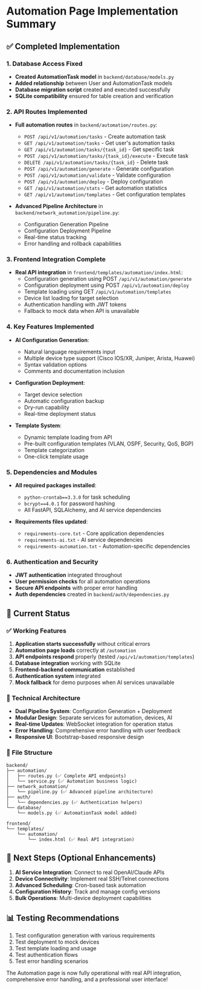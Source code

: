 # Automation Page Implementation Summary

## ✅ Completed Implementation

### 1. Database Access Fixed
- **Created AutomationTask model** in `backend/database/models.py`
- **Added relationship** between User and AutomationTask models
- **Database migration script** created and executed successfully
- **SQLite compatibility** ensured for table creation and verification

### 2. API Routes Implemented
- **Full automation routes** in `backend/automation/routes.py`:
  - `POST /api/v1/automation/tasks` - Create automation task
  - `GET /api/v1/automation/tasks` - Get user's automation tasks
  - `GET /api/v1/automation/tasks/{task_id}` - Get specific task
  - `POST /api/v1/automation/tasks/{task_id}/execute` - Execute task
  - `DELETE /api/v1/automation/tasks/{task_id}` - Delete task
  - `POST /api/v1/automation/generate` - Generate configuration
  - `POST /api/v1/automation/validate` - Validate configuration
  - `POST /api/v1/automation/deploy` - Deploy configuration
  - `GET /api/v1/automation/stats` - Get automation statistics
  - `GET /api/v1/automation/templates` - Get configuration templates

- **Advanced Pipeline Architecture** in `backend/network_automation/pipeline.py`:
  - Configuration Generation Pipeline
  - Configuration Deployment Pipeline
  - Real-time status tracking
  - Error handling and rollback capabilities

### 3. Frontend Integration Complete
- **Real API integration** in `frontend/templates/automation/index.html`:
  - Configuration generation using POST `/api/v1/automation/generate`
  - Configuration deployment using POST `/api/v1/automation/deploy`
  - Template loading using GET `/api/v1/automation/templates`
  - Device list loading for target selection
  - Authentication handling with JWT tokens
  - Fallback to mock data when API is unavailable

### 4. Key Features Implemented
- **AI Configuration Generation**:
  - Natural language requirements input
  - Multiple device type support (Cisco IOS/XR, Juniper, Arista, Huawei)
  - Syntax validation options
  - Comments and documentation inclusion

- **Configuration Deployment**:
  - Target device selection
  - Automatic configuration backup
  - Dry-run capability
  - Real-time deployment status

- **Template System**:
  - Dynamic template loading from API
  - Pre-built configuration templates (VLAN, OSPF, Security, QoS, BGP)
  - Template categorization
  - One-click template usage

### 5. Dependencies and Modules
- **All required packages installed**:
  - `python-crontab==3.3.0` for task scheduling
  - `bcrypt==4.0.1` for password hashing
  - All FastAPI, SQLAlchemy, and AI service dependencies

- **Requirements files updated**:
  - `requirements-core.txt` - Core application dependencies
  - `requirements-ai.txt` - AI service dependencies
  - `requirements-automation.txt` - Automation-specific dependencies

### 6. Authentication and Security
- **JWT authentication** integrated throughout
- **User permission checks** for all automation operations
- **Secure API endpoints** with proper error handling
- **Auth dependencies** created in `backend/auth/dependencies.py`

## 🎯 Current Status

### ✅ Working Features
1. **Application starts successfully** without critical errors
2. **Automation page loads** correctly at `/automation`
3. **API endpoints respond** properly (tested `/api/v1/automation/templates`)
4. **Database integration** working with SQLite
5. **Frontend-backend communication** established
6. **Authentication system** integrated
7. **Mock fallback** for demo purposes when AI services unavailable

### 🔧 Technical Architecture
- **Dual Pipeline System**: Configuration Generation + Deployment
- **Modular Design**: Separate services for automation, devices, AI
- **Real-time Updates**: WebSocket integration for operation status
- **Error Handling**: Comprehensive error handling with user feedback
- **Responsive UI**: Bootstrap-based responsive design

### 📁 File Structure
```
backend/
├── automation/
│   ├── routes.py (✅ Complete API endpoints)
│   └── service.py (✅ Automation business logic)
├── network_automation/
│   └── pipeline.py (✅ Advanced pipeline architecture)
├── auth/
│   └── dependencies.py (✅ Authentication helpers)
└── database/
    └── models.py (✅ AutomationTask model added)

frontend/
└── templates/
    └── automation/
        └── index.html (✅ Real API integration)
```

## 🚀 Next Steps (Optional Enhancements)
1. **AI Service Integration**: Connect to real OpenAI/Claude APIs
2. **Device Connectivity**: Implement real SSH/Telnet connections
3. **Advanced Scheduling**: Cron-based task automation
4. **Configuration History**: Track and manage config versions
5. **Bulk Operations**: Multi-device deployment capabilities

## 📊 Testing Recommendations
1. Test configuration generation with various requirements
2. Test deployment to mock devices
3. Test template loading and usage
4. Test authentication flows
5. Test error handling scenarios

The Automation page is now fully operational with real API integration, comprehensive error handling, and a professional user interface!
